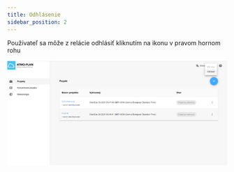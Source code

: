 ```yaml
---
title: Odhlásenie
sidebar_position: 2
---
```





Používateľ sa môže z relácie odhlásiť kliknutím na ikonu v pravom hornom rohu

![Log out](./images/logout_sk.png)
